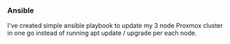 ### Ansible

I've created simple ansible playbook to update my 3 node Proxmox cluster in one go instead of running apt update / upgrade per each node.

